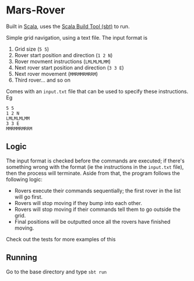 # Mars-Rover

Built in [Scala](https://www.scala-lang.org/), uses the [Scala Build Tool (sbt)](https://www.scala-sbt.org/) to run.

Simple grid navigation, using a text file. The input format is
1. Grid size (`5 5`)
2. Rover start position and direction (`1 2 N`)
3. Rover movment instructions (`LMLMLMLMM`)
4. Next rover start position and direction (`3 3 E`)
5. Next rover movement (`MMRMMRMRRM`)
6. Third rover... and so on

Comes with an `input.txt` file that can be used to specify these instructions. Eg
```
5 5
1 2 N
LMLMLMLMM
3 3 E
MMRMMRMRRM
```

## Logic
The input format is checked before the commands are executed; if there's something wrong with the format (ie the instructions in the `input.txt` file), then the process will terminate.
Aside from that, the program follows the following logic:
* Rovers execute their commands sequentially; the first rover in the list will go first.
* Rovers will stop moving if they bump into each other.
* Rovers will stop moving if their commands tell them to go outside the grid.
* Final positions will be outputted once all the rovers have finished moving.

Check out the tests for more examples of this

## Running
Go to the base directory and type `sbt run`
